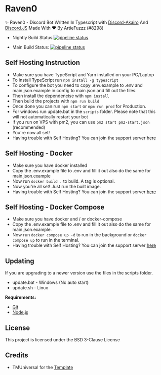 # Raven0

✨ Raven0 - Discord Bot Written In Typescript with [Discord-Akairo](https://github.com/discord-akairo/) And [Discord.JS](https://github.com/discordjs) Made With ♥ By ArtieFuzzz (#8298)

* Nightly Build Status [![pipeline status](https://gitlab.com/raven0-bot/Raven/badges/nightly/pipeline.svg)](https://gitlab.com/raven0-bot/Raven/-/commits/nightly)

* Main Build Status: [![pipeline status](https://gitlab.com/raven0-bot/Raven/badges/main/pipeline.svg)](https://gitlab.com/raven0-bot/Raven/-/commits/main)

## Self Hosting Instruction

* Make sure you have TypeScript and Yarn installed on your PC/Laptop
* To install TypeScript run `npm install -g typescript`
* To configure the bot you need to copy .env.example to .env and main.json.example in config to main.json and fill out the files
* Then install the dependencise with `npm install`
* Then build the projects with `npm run build`
* Once done you can run `npm start` or `npm run prod` for Production.
* For windows run update.bat in the `scripts` folder. Please note that this will not automatically restart your bot
* If you run on VPS with pm2, you can use `pm2 start pm2-start.json` (recommended)
* You're now all set!
* Having trouble with Self Hosting? You can join the support server [here](https://discord.gg/quht6bcFbX)

## Self Hosting - Docker

* Make sure you have docker installed
* Copy the .env.example file to .env and fill it out also do the same for main.json.example
* Now run `docker build .` to build.  A tag is optional.
* Now you're all set! Just run the built image.
* Having trouble with Self Hosting? You can join the support server [here](https://discord.gg/quht6bcFbX)

## Self Hosting - Docker Compose

* Make sure you have docker and / or docker-compose
* Copy the .env.example file to .env and fill it out also do the same for main.json.example.
* Now run `docker compose up -d` to run in the background or `docker compose up` to run in the terminal.
* Having trouble with Self Hosting? You can join the support server [here](https://discord.gg/quht6bcFbX)

## Updating

If you are upgrading to a newer version use the files in the scripts folder.

* update.bat - Windows (No auto start)
* update.sh - Linux

**Requirements:**

* [Git](https://git-scm.com/)
* [Node.js](https://nodejs.org/en/)

## License

This project is licensed under the BSD 3-Clause License

## Credits

* TMUniversal for the [Template](https://github.com/TMUniversal/discord-bot-template)
